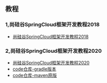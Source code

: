 ## 教程
### 1,尚硅谷SpringCloud框架开发教程2018
- [尚硅谷SpringCloud框架开发教程2018]()

### 2,尚硅谷SpringCloud框架开发教程2020
- [尚硅谷SpringCloud框架开发教程2020](https://bilibili.com/video/BV18E411x7eT)
- [code仓库-gradle版本](https://github.com/Linux2010/spring-cloud-learning)
- [code仓库-maven原版]()

